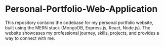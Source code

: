 # Personal-Portfolio-Web-Application
This repository contains the codebase for my personal portfolio website, built using the MERN stack (MongoDB, Express.js, React, Node.js). The website showcases my professional journey, skills, projects, and provides a way to connect with me.
